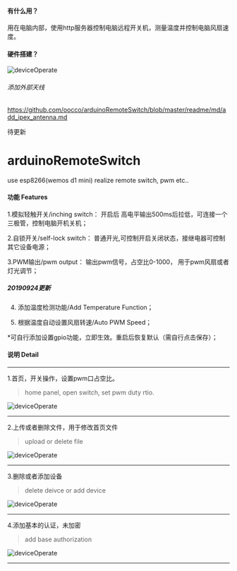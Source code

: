 #### 有什么用？
用在电脑内部，使用http服务器控制电脑远程开关机，测量温度并控制电脑风扇速度。

#### 硬件搭建？
![deviceOperate](https://github.com/oocco/arduinoRemoteSwitch/blob/master/readme/hardware01.jpg)

###### 添加外部天线
https://github.com/oocco/arduinoRemoteSwitch/blob/master/readme/md/add_ipex_antenna.md

待更新

# arduinoRemoteSwitch
use esp8266(wemos d1 mini) realize remote switch, pwm etc..

#### 功能 Features
1.模拟轻触开关/inching switch： 开启后 高电平输出500ms后拉低，可连接一个三极管，控制电脑开机关机；

2.自锁开关/self-lock switch： 普通开光,可控制开启关闭状态，接继电器可控制其它设备电源；

3.PWM输出/pwm output： 输出pwm信号，占空比0-1000， 用于pwm风扇或者灯光调节；

##### 20190924更新
4. 添加温度检测功能/Add Temperature Function；

5. 根据温度自动设置风扇转速/Auto PWM Speed；


*可自行添加设置gpio功能，立即生效。重启后恢复默认（需自行点击保存）；

#### 说明 Detail
***

1.首页，开关操作，设置pwm口占空比。
>home panel, open switch, set pwm duty rtio.

![deviceOperate](https://github.com/oocco/arduinoRemoteSwitch/blob/master/readme/homePanel.gif)
***

2.上传或者删除文件，用于修改首页文件
>upload or delete file

![deviceOperate](https://github.com/oocco/arduinoRemoteSwitch/blob/master/readme/filePanel.gif)
***

3.删除或者添加设备
>delete deivce or add device

![deviceOperate](https://github.com/oocco/arduinoRemoteSwitch/blob/master/readme/deviceOperate.gif)
***

4.添加基本的认证，未加密
>add base authorization

![deviceOperate](https://github.com/oocco/arduinoRemoteSwitch/blob/master/readme/passwordSet.gif)
***



